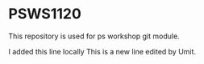 # PSWS1120
This repository is used for ps workshop git module.

I added this line locally
This is a new line edited by Umit.
